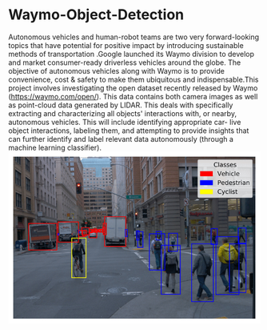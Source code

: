 # Waymo-Object-Detection
Autonomous vehicles and human-robot teams are two very forward-looking topics that have potential for positive impact by introducing sustainable methods of transportation .Google launched its Waymo division to develop and market consumer-ready driverless vehicles around the globe. The objective of autonomous vehicles along with Waymo is to provide convenience, cost & safety to make them ubiquitous and indispensable.This project involves investigating the open dataset recently released by Waymo (https://waymo.com/open/). This data contains both camera images as well as point-cloud data generated by LIDAR. This deals with specifically extracting and characterizing all objects' interactions with, or nearby, autonomous vehicles. This will include identifying appropriate car- live object interactions, labeling them, and attempting to provide insights that can further identify and label relevant data autonomously (through a machine learning classifier).
![Waymo Object Detection](2D-object-detection-problem-in-the-Waymo-Open-Dataset.jpeg)
